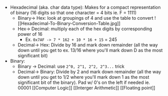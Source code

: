 - Hexadecimal (aka. char data type): Makes for a compact representation of binary (16 digits so that one character = 4 bits ie. F = 1111)
	- Binary-> Hex: look at groupings of 4 and use the table to convert
									![[Hexadecimal-To-Binary-Conversion-Table.jpg]]
	- Hex-> Decimal:  multiply each of the hex digits by corresponding power of 16
		- Ex. `0x7AF -> 7 * 162 + 10 * 16 + 15` = 245
	- Decimal-> Hex: Divide by 16 and mark down remainder (all the way down until you get to ex. 13/16 where you'll mark down D as the most significant bit)
- Binary: 
	- Binary -> Decimal: use `2^0, 2^1, 2^2, 2^3...` trick
	- Decimal-> Binary: Divide by 2 and mark down remainder (all the way down until you get to 1/2 where you'll mark down 1 as the most significant bit of the binary). Pad w/ 0's on the left if needed ie. 00001
[[Computer Logic]]
[[Interger Arithmetic]]
[[Floating point]]
